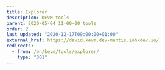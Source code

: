 ```yaml
---
title: Explorer
description: KEVM tools
parent: 2020-05-04_11-00-00_tools
order: 2
last_updated: "2020-12-17T09:00:00+01:00"
external_href: https://david.kevm.dev-mantis.iohkdev.io/
redirects:
  - from: /en/kevm/tools/explorer/
    type: "301"
---
```

